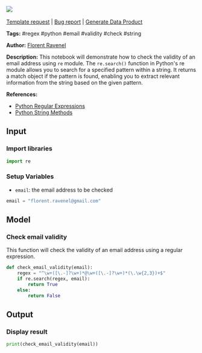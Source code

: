 <a href="https://app.naas.ai/user-redirect/naas/downloader?url=https://raw.githubusercontent.com/jupyter-naas/awesome-notebooks/master/RegEx/RegEx_Check_email_validity.ipynb" target="_parent"><img src="https://naasai-public.s3.eu-west-3.amazonaws.com/open_in_naas.svg"/></a><br><br><a href="https://github.com/jupyter-naas/awesome-notebooks/issues/new?assignees=&labels=&template=template-request.md&title=Tool+-+Action+of+the+notebook+">Template request</a> | <a href="https://github.com/jupyter-naas/awesome-notebooks/issues/new?assignees=&labels=bug&template=bug_report.md&title=RegEx+-+Check+email+validity:+Error+short+description">Bug report</a> | <a href="https://app.naas.ai/user-redirect/naas/downloader?url=https://raw.githubusercontent.com/jupyter-naas/awesome-notebooks/master/Naas/Naas_Start_data_product.ipynb" target="_parent">Generate Data Product</a>

**Tags:** #regex #python #email #validity #check #string

**Author:** [Florent Ravenel](https://www.linkedin.com/in/florent-ravenel/)

**Description:** This notebook will demonstrate how to check the validity of an email address using `re` module. 
The `re.search()` function in Python's re module allows you to search for a specified pattern within a string. It returns a match object if the pattern is found, enabling you to extract relevant information from the string based on the given pattern.

**References:** 
- [Python Regular Expressions](https://docs.python.org/3/library/re.html)
- [Python String Methods](https://docs.python.org/3/library/stdtypes.html#string-methods)

## Input

### Import libraries


```python
import re
```

### Setup Variables
- `email`: the email address to be checked


```python
email = "florent.ravenel@gmail.com"
```

## Model

### Check email validity

This function will check the validity of an email address using a regular expression.


```python
def check_email_validity(email):
    regex = "^\w+([\.-]?\w+)*@\w+([\.-]?\w+)*(\.\w{2,3})+$"
    if re.search(regex, email):
        return True
    else:
        return False
```

## Output

### Display result


```python
print(check_email_validity(email))
```

 
